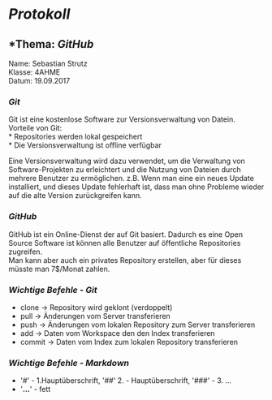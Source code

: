 # *Protokoll*
## *Thema: *GitHub*
 Name:   Sebastian Strutz  
 Klasse: 4AHME  
 Datum: 19.09.2017  
 ### *Git*
 Git ist eine kostenlose Software zur Versionsverwaltung von Datein.  
 Vorteile von Git:   
        * Repositories werden lokal gespeichert  
        * Die Versionsverwaltung ist offline verfügbar  
        
Eine Versionsverwaltung wird dazu verwendet, um die Verwaltung von Software-Projekten zu erleichtert und die Nutzung von Dateien durch mehrere Benutzer zu ermöglichen. z.B. Wenn man eine ein neues Update installiert, und dieses Update fehlerhaft ist, dass man ohne Probleme wieder auf die alte Version zurückgreifen kann.
 
 ### *GitHub*
 GitHub ist ein Online-Dienst der auf Git basiert.
 Dadurch es eine Open Source Software ist können alle Benutzer auf öffentliche Repositories zugreifen.    
 Man kann aber auch ein privates Repository erstellen, aber für dieses müsste man 7$/Monat zahlen.
 
### *Wichtige Befehle - Git*
* clone  -> Repository wird geklont (verdoppelt)
* pull   -> Änderungen vom Server transferieren
* push   -> Änderungen vom lokalen Repository zum Server transferieren
* add    -> Daten vom Workspace den den Index transferieren
* commit -> Daten vom Index zum lokalen Repository transferieren

### *Wichtige Befehle - Markdown*
* '#' - 1.Hauptüberschrift, '##' 2. - Hauptüberschrift, '###' - 3. ...
* '**...**' - fett

